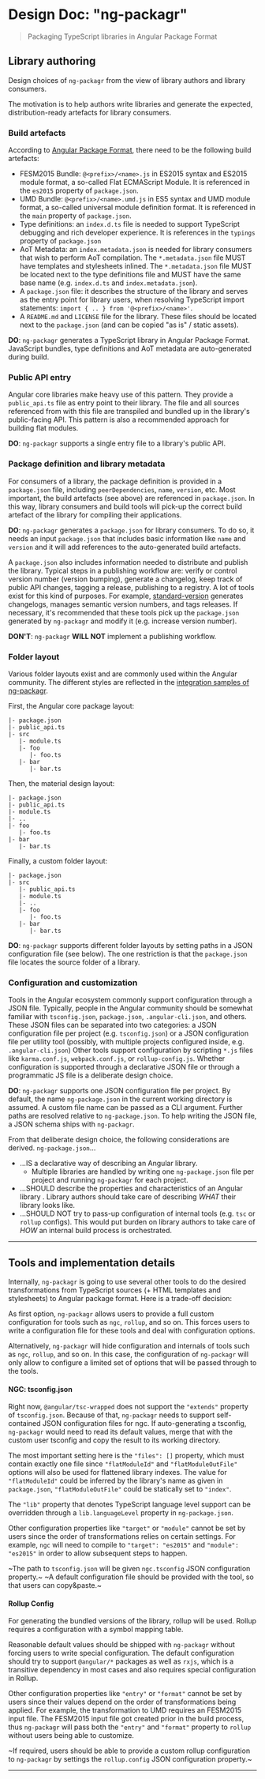 # Design Doc: "ng-packagr"

> Packaging TypeScript libraries in Angular Package Format

## Library authoring

Design choices of `ng-packagr` from the view of library authors and library consumers.

The motivation is to help authors write libraries and generate the expected, distribution-ready artefacts for library consumers.

### Build artefacts

According to [Angular Package Format](https://docs.google.com/document/d/1CZC2rcpxffTDfRDs6p1cfbmKNLA6x5O-NtkJglDaBVs/preview), there need to be the following build artefacts:

* FESM2015 Bundle: `@<prefix>/<name>.js` in ES2015 syntax and ES2015 module format, a so-called Flat ECMAScript Module. It is referenced in the `es2015` property of `package.json`.
* UMD Bundle: `@<prefix>/<name>.umd.js` in ES5 syntax and UMD module format, a so-called universal module definition format. It is referenced in the `main` property of `package.json`.
* Type definitions: an `index.d.ts` file is needed to support TypeScript debugging and rich developer experience. It is references in the `typings` property of `package.json`
* AoT Metadata: an `index.metadata.json` is needed for library consumers that wish to perform AoT compilation. The `*.metadata.json` file MUST have templates and stylesheets inlined. The `*.metadata.json` file MUST be located next to the type definitions file and MUST have the same base name (e.g. `index.d.ts` and `index.metadata.json`).
* A `package.json` file: it describes the structure of the library and serves as the entry point for library users, when resolving TypeScript import statements: `import { .. } from '@<prefix>/<name>'`.
* A `README.md` and `LICENSE` file for the library. These files should be located next to the `package.json` (and can be copied "as is" / static assets).

**DO**: `ng-packagr` generates a TypeScript library in Angular Package Format.
JavaScript bundles, type definitions and AoT metadata are auto-generated during build.

### Public API entry

Angular core libraries make heavy use of this pattern.
They provide a `public_api.ts` file as entry point to their library.
The file and all sources referenced from with this file are transpiled and bundled up in the library's public-facing API.
This pattern is also a recommended approach for building flat modules.

**DO**: `ng-packagr` supports a single entry file to a library's public API.

### Package definition and library metadata

For consumers of a library, the package definition is provided in a `package.json` file, including `peerDependencies`, `name`, `version`, etc.
Most important, the build artefacts (see above) are referenced in `package.json`.
In this way, library consumers and build tools will pick-up the correct build artefact of the library for compiling their applications.

**DO**: `ng-packagr` generates a `package.json` for library consumers.
To do so, it needs an input `package.json` that includes basic information like `name` and `version` and it will add references to the auto-generated build artefacts.

A `package.json` also includes information needed to distribute and publish the library.
Typical steps in a publishing workflow are: verify or control version number (version bumping), generate a changelog, keep track of public API changes, tagging a release, publishing to a registry.
A lot of tools exist for this kind of purposes.
For example, [standard-version](https://github.com/conventional-changelog/standard-version) generates changelogs, manages semantic version numbers, and tags releases.
If necessary, it's recommended that these tools pick up the `package.json` generated by `ng-packagr` and modify it (e.g. increase version number).

**DON'T**: `ng-packagr` **WILL NOT** implement a publishing workflow.

### Folder layout

Various folder layouts exist and are commonly used within the Angular community.
The different styles are reflected in the [integration samples of ng-packagr](../integration).

First, the Angular core package layout:

```
|- package.json
|- public_api.ts
|- src
   |- module.ts
   |- foo
      |- foo.ts
   |- bar
      |- bar.ts
```

Then, the material design layout:

```
|- package.json
|- public_api.ts
|- module.ts
|- ..
|- foo
   |- foo.ts
|- bar
   |- bar.ts
```

Finally, a custom folder layout:

```
|- package.json
|- src
   |- public_api.ts
   |- module.ts
   |- ..
   |- foo
      |- foo.ts
   |- bar
      |- bar.ts
```

**DO**: `ng-packagr` supports different folder layouts by setting paths in a JSON configuration file (see below).
The one restriction is that the `package.json` file locates the source folder of a library.

### Configuration and customization

Tools in the Angular ecosystem commonly support configuration through a JSON file.
Typically, people in the Angular community should be somewhat familiar with `tsconfig.json`, `package.json`, `.angular-cli.json`, and others.
These JSON files can be separated into two categories:
a JSON configuration file per project (e.g. `tsconfig.json`) or a JSON configuration file per utility tool (possibly, with multiple projects configured inside, e.g. `.angular-cli.json`)
Other tools support configuration by scripting `*.js` files like `karma.conf.js`, `webpack.conf.js`, or `rollup-config.js`.
Whether configuration is supported through a declarative JSON file or through a programmatic JS file is a deliberate design choice.

**DO**: `ng-packagr` supports one JSON configuration file per project.
By default, the name `ng-package.json` in the current working directory is assumed.
A custom file name can be passed as a CLI argument.
Further paths are resolved relative to `ng-package.json`.
To help writing the JSON file, a JSON schema ships with `ng-packagr`.

From that deliberate design choice, the following considerations are derived. `ng-package.json`…

* …IS a declarative way of describing an Angular library.
  * Multiple libraries are handled by writing one `ng-package.json` file per project and running `ng-packagr` for each project.
* …SHOULD describe the properties and characteristics of an Angular library . Library authors should take care of describing _WHAT_ their library looks like.
* …SHOULD NOT try to pass-up configuration of internal tools (e.g. `tsc` or `rollup` configs). This would put burden on library authors to take care of _HOW_ an internal build process is orchestrated.

---

## Tools and implementation details

Internally, `ng-packagr` is going to use several other tools to do the desired transformations from TypeScript sources (+ HTML templates and stylesheets) to Angular package format.
Here is a trade-off decision:

As first option, `ng-packagr` allows users to provide a full custom configuration for tools such as `ngc`, `rollup`, and so on.
This forces users to write a configuration file for these tools and deal with configuration options.

Alternatively, `ng-packagr` will hide configuration and internals of tools such as `ngc`, `rollup`, and so on.
In this case, the configuration of `ng-packagr` will only allow to configure a limited set of options that will be passed through to the tools.

#### NGC: tsconfig.json

Right now, `@angular/tsc-wrapped` does not support the `"extends"` property of `tsconfig.json`.
Because of that, `ng-packagr` needs to support self-contained JSON configuration files for ngc.
If auto-generating a tsconfig, `ng-packagr` would need to read its default values, merge that with the custom user tsconfig and copy the result to its working directory.

The most important setting here is the `"files": []` property, which must contain exactly one file since `"flatModuleId"` and `"flatModuleOutFile"` options will also be used for flattened library indexes.
The value for `"flatModuleId"` could be inferred by the library's name as given in `package.json`, `"flatModuleOutFile"` could be statically set to `"index"`.

The `"lib"` property that denotes TypeScript language level support can be overridden through a `lib.languageLevel` property in `ng-package.json`.

Other configuration properties like `"target"` or `"module"` cannot be set by users since the order of transformations relies on certain settings.
For example, `ngc` will need to compile to `"target": "es2015"` and `"module": "es2015"` in order to allow subsequent steps to happen.

~The path to `tsconfig.json` will be given `ngc.tsconfig` JSON configuration property.~
~A default configuration file should be provided with the tool, so that users can copy&paste.~

#### Rollup Config

For generating the bundled versions of the library, rollup will be used.
Rollup requires a configuration with a symbol mapping table.

Reasonable default values should be shipped with `ng-packagr` without forcing users to write special configuration.
The default configuration should try to support `@angular/*` packages as well as `rxjs`, which is a transitive dependency in most cases and also requires special configuration in Rollup.

Other configuration properties like `"entry"` or `"format"` cannot be set by users since their values depend on the order of transformations being applied.
For example, the transformation to UMD requires an FESM2015 input file.
The FESM2015 input file got created prior in the build process, thus `ng-packagr` will pass both the `"entry"` and `"format"` property to `rollup` without users being able to customize.

~If required, users should be able to provide a custom rollup configuration to `ng-packagr` by settings the `rollup.config` JSON configuration property.~

---
